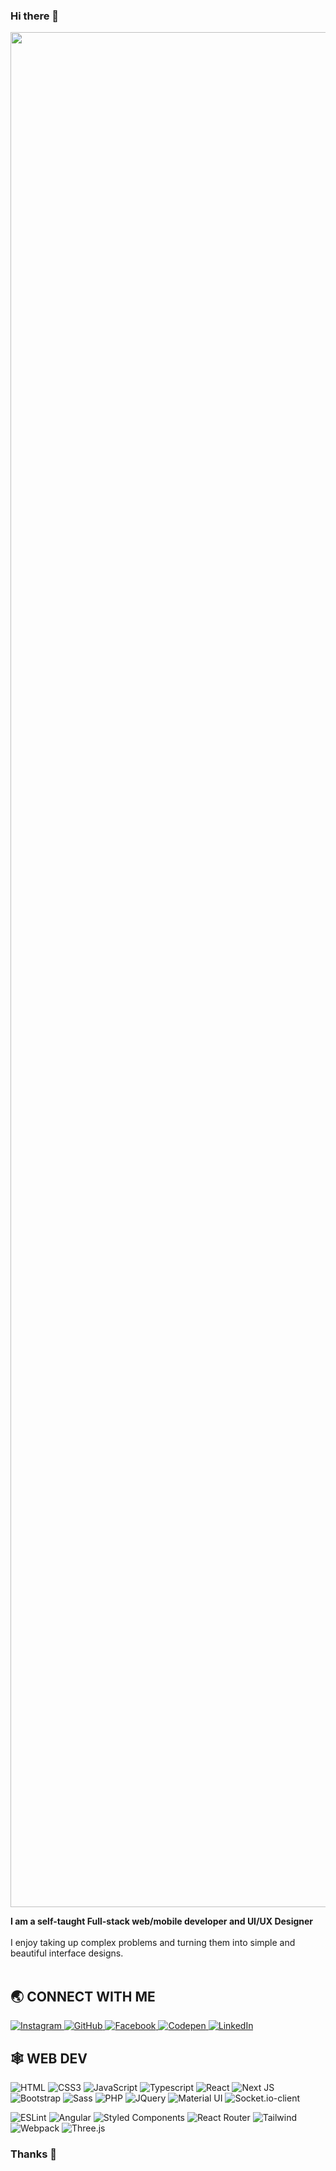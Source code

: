 ### Hi there 👋

<!--
**Abhijitcoding97/Abhijitcoding97** is a ✨ _special_ ✨ repository because its `README.md` (this file) appears on your GitHub profile.

Here are some ideas to get you started:

- 🔭 I’m currently working on ...
- 🌱 I’m currently learning ...
- 👯 I’m looking to collaborate on ...
- 🤔 I’m looking for help with ...
- 💬 Ask me about ...
- 📫 How to reach me: ...
- 😄 Pronouns: ...
- ⚡ Fun fact: ...
-->
<img src="https://Abhijitcoding97.github.io/Assignment.github.io/assets/img/Atext.png" width="3000" />
<br />

**I am a self-taught Full-stack web/mobile developer and UI/UX Designer**
<br/><br/>I enjoy taking up complex problems and turning them into simple and beautiful interface designs. 
<br/><br/>
## 🌏 **CONNECT WITH ME**

<a href="https://www.instagram.com/25dyabhijit"> 
    <img src="https://img.shields.io/badge/Instagram-E4405F?style=for-the-badge&logo=instagram&logoColor=white" title="Instagram"  alt="Instagram"/>
</a>
<a href="https://www.github.com/Abhijitcoding97"> 
    <img src="https://img.shields.io/badge/GitHub-100000?style=for-the-badge&logo=github&logoColor=white" title="GitHub"  alt="GitHub"/>
    </a> 
    <a href="https://www.facebook.com/profile.php?=100087370156118"> 
        <img src="https://img.shields.io/badge/Facebook-%231877F2.svg?style=for-the-badge&logo=Facebook&logoColor=white" title="Facebook"  alt="Facebook"/>
    </a>
    <a href="https://codepen.io/"> 
    <img src="https://img.shields.io/badge/Codepen-00454630?style=for-the-badge&logo=codepen&logoColor=white" title="Codepen"  alt="Codepen"/>
</a>
<a href="https://LinkedIn/"> 
    <img src="https://img.shields.io/badge/LinkedIn-098065?style=for-the-badge&logo=codepen&logoColor=white" title="LinkedIn"  alt="LinkedIn"/>
</a>

## 🕸️ **WEB DEV**

![HTML](https://img.shields.io/badge/HTML5-E34F26?style=for-the-badge&logo=html5&logoColor=white "HTML")
![CSS3](https://img.shields.io/badge/CSS3-1572B6?style=for-the-badge&logo=css3&logoColor=white "CSS")
![JavaScript](https://img.shields.io/badge/JavaScript-F7DF1E?style=for-the-badge&logo=javascript&logoColor=black "JavaScript")
![Typescript](https://img.shields.io/badge/TypeScript-007ACC?style=for-the-badge&logo=typescript&logoColor=white "Typescript")
![React](https://img.shields.io/badge/React-20232A?style=for-the-badge&logo=react&logoColor=61DAFB "React")
![Next JS](https://img.shields.io/badge/Next-black?style=for-the-badge&logo=next.js&logoColor=white "Next.js")
![Bootstrap](https://img.shields.io/badge/Bootstrap-563D7C?style=for-the-badge&logo=bootstrap&logoColor=white "Bootstrap")
![Sass](https://img.shields.io/badge/Sass-CC6699?style=for-the-badge&logo=sass&logoColor=white "SASS")
![PHP](https://img.shields.io/badge/PHP-777BB4?style=for-the-badge&logo=php&logoColor=white "PHP")
![JQuery](https://img.shields.io/badge/jQuery-0769AD?style=for-the-badge&logo=jquery&logoColor=white "JQuery")
![Material UI](https://img.shields.io/badge/Material--UI-%230081CB.svg?style=for-the-badge&logo=mui&logoColor=white "Material UI")
![Socket.io-client](https://img.shields.io/badge/Socket.io--client-black?style=for-the-badge&logo=socket.io&badgeColor=**010101** "Socket.io-client")


![ESLint](https://img.shields.io/badge/ESLint-4B3263?style=for-the-badge&logo=eslint&logoColor=white)
![Angular](https://img.shields.io/badge/Angular-DD0031?style=for-the-badge&logo=angular&logoColor=white "Angular")
![Styled Components](https://img.shields.io/badge/styled--components-DB7093?style=for-the-badge&logo=styled-components&logoColor=white "Styled-Components")
![](https://img.shields.io/badge/React_Router-CA4245?style=for-the-badge&logo=react-router&logoColor=white "React Router")
![Tailwind](https://img.shields.io/badge/Tailwind_CSS-38B2AC?style=for-the-badge&logo=tailwind-css&logoColor=white "Tailwind")
![Webpack](https://img.shields.io/badge/webpack-%238DD6F9.svg?style=for-the-badge&logo=webpack&logoColor=black "Webpack")
![Three.js](https://img.shields.io/badge/threejs-black?style=for-the-badge&logo=three.js&logoColor=white "Three.js")



### **Thanks** 🙏


